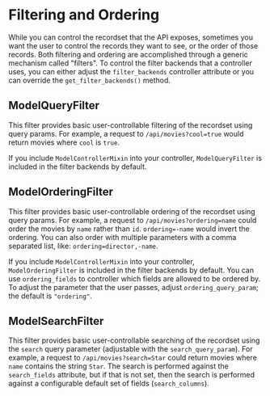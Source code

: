# Filtering and Ordering

While you can control the recordset that the API exposes, sometimes you want the user to control the
records they want to see, or the order of those records. Both filtering and ordering are
accomplished through a generic mechanism called "filters". To control the filter backends that a
controller uses, you can either adjust the `filter_backends` controller attribute or you can
override the `get_filter_backends()` method.

## ModelQueryFilter

This filter provides basic user-controllable filtering of the recordset using query params. For
example, a request to `/api/movies?cool=true` would return movies where `cool` is `true`.

If you include `ModelControllerMixin` into your controller, `ModelQueryFilter` is included in the filter
backends by default.

## ModelOrderingFilter

This filter provides basic user-controllable ordering of the recordset using query params. For
example, a request to `/api/movies?ordering=name` could order the movies by `name` rather than `id`.
`ordering=-name` would invert the ordering. You can also order with multiple parameters with a comma
separated list, like: `ordering=director,-name`.

If you include `ModelControllerMixin` into your controller, `ModelOrderingFilter` is included in the
filter backends by default. You can use `ordering_fields` to controller which fields are allowed to
be ordered by. To adjust the parameter that the user passes, adjust `ordering_query_param`; the
default is `"ordering"`.

## ModelSearchFilter

This filter provides basic user-controllable searching of the recordset using the `search` query
parameter (adjustable with the `search_query_param`). For example, a request to
`/api/movies?search=Star` could return movies where `name` contains the string `Star`. The search is
performed against the `search_fields` attribute, but if that is not set, then the search is
performed against a configurable default set of fields (`search_columns`).
